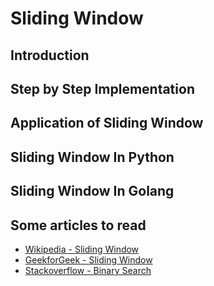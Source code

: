 # Sliding Window

## Introduction
## Step by Step Implementation
## Application of Sliding Window
## Sliding Window In Python
## Sliding Window In Golang

## Some articles to read
- [Wikipedia - Sliding Window](https://en.wikipedia.org/wiki/Sliding_window_protocol)
- [GeekforGeek - Sliding Window](https://www.geeksforgeeks.org/window-sliding-technique/)
- [Stackoverflow - Binary Search](https://stackoverflow.com/questions/8269916/what-is-sliding-window-algorithm-examples)